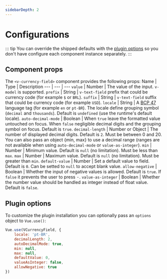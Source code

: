 ```yaml
---
sidebarDepth: 2
---
```


# Configurations

::: tip
You can override the shipped defaults with the [plugin options](#plugin-options) so you don't have configure each component instance separately.
:::

## Component props
The `<v-currency-field>` component provides the following props:
Name | Type | Description
--- | --- | --- 
`value` | Number |  The value of the input. `v-model` is supported.
`prefix` | String | `v-text-field` prefix that could be currency code (for example `$` or `BRL`).
`suffix` | String | `v-text-field` suffix that could be currency code (for example `USD`).
`locale` | String | A [BCP 47](https://tools.ietf.org/html/bcp47) language tag (for example `en` or `pt-BR`). The locale define grouping symbol (`decimal` and `thousands`).  Default is `undefined` (use the runtime's default locale).
`auto-decimal-mode` | Boolean | When `true` leave the formatted value untouched on focus. When `false` negligible decimal digits and the grouping symbol on focus. Default is `true`.
`decimal-length` | Number or Object | The number of displayed decimal digits. Default is `2`. Must be between 0 and 20. You can also pass an object {min, max} to use a decimal range (ranges are not available when using `auto-decimal-mode` or `value-as-integer`).
`min` | Number | Minimum value. Default is `null` (no limitation). Must be less than `max`.
`max` | Number | Maximum value. Default is `null` (no limitation). Must be greater than `min`.
`default-value` | Number | Set a default value to field. Default is `0`. Can be setted to `null` to accept blank value.
`allow-negative` | Boolean | Whether the input of negative values is allowed. Default is `true`. If `false` it prevents the user to press <kbd>-</kbd>.
`value-as-integer` | Boolean | Whether the number value should be handled as integer instead of float value. Default is `false`.

## Plugin options
To customize the plugin installation you can optionally pass an `options` object to `Vue.use()`:
```js
Vue.use(VCurrencyField, { 
    locale: 'pt-BR',
	decimalLength: 2,
	autoDecimalMode: true,
	min: null,
	max: null,
	defaultValue: 0,
    valueAsInteger: false,
    allowNegative: true
})
```